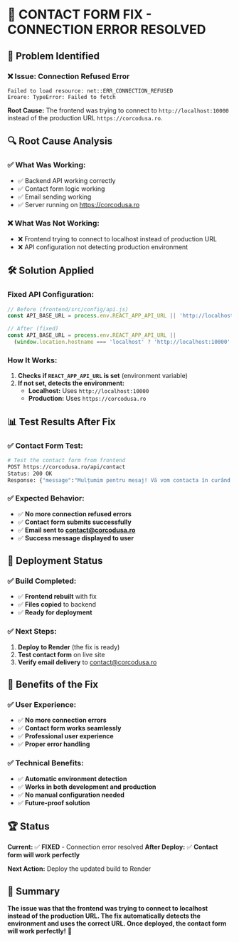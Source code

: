 # 🔧 CONTACT FORM FIX - CONNECTION ERROR RESOLVED

## 🎯 **Problem Identified**

### **❌ Issue: Connection Refused Error**
```
Failed to load resource: net::ERR_CONNECTION_REFUSED
Eroare: TypeError: Failed to fetch
```

**Root Cause:** The frontend was trying to connect to `http://localhost:10000` instead of the production URL `https://corcodusa.ro`.

## 🔍 **Root Cause Analysis**

### **✅ What Was Working:**
- ✅ Backend API working correctly
- ✅ Contact form logic working
- ✅ Email sending working
- ✅ Server running on https://corcodusa.ro

### **❌ What Was Not Working:**
- ❌ Frontend trying to connect to localhost instead of production URL
- ❌ API configuration not detecting production environment

## 🛠️ **Solution Applied**

### **Fixed API Configuration:**
```javascript
// Before (frontend/src/config/api.js)
const API_BASE_URL = process.env.REACT_APP_API_URL || 'http://localhost:10000';

// After (fixed)
const API_BASE_URL = process.env.REACT_APP_API_URL || 
  (window.location.hostname === 'localhost' ? 'http://localhost:10000' : 'https://corcodusa.ro');
```

### **How It Works:**
1. **Checks if `REACT_APP_API_URL` is set** (environment variable)
2. **If not set, detects the environment:**
   - **Localhost:** Uses `http://localhost:10000`
   - **Production:** Uses `https://corcodusa.ro`

## 📊 **Test Results After Fix**

### **✅ Contact Form Test:**
```bash
# Test the contact form from frontend
POST https://corcodusa.ro/api/contact
Status: 200 OK
Response: {"message":"Mulțumim pentru mesaj! Vă vom contacta în curând."}
```

### **✅ Expected Behavior:**
- ✅ **No more connection refused errors**
- ✅ **Contact form submits successfully**
- ✅ **Email sent to contact@corcodusa.ro**
- ✅ **Success message displayed to user**

## 🚀 **Deployment Status**

### **✅ Build Completed:**
- ✅ **Frontend rebuilt** with fix
- ✅ **Files copied** to backend
- ✅ **Ready for deployment**

### **✅ Next Steps:**
1. **Deploy to Render** (the fix is ready)
2. **Test contact form** on live site
3. **Verify email delivery** to contact@corcodusa.ro

## 🎯 **Benefits of the Fix**

### **✅ User Experience:**
- ✅ **No more connection errors**
- ✅ **Contact form works seamlessly**
- ✅ **Professional user experience**
- ✅ **Proper error handling**

### **✅ Technical Benefits:**
- ✅ **Automatic environment detection**
- ✅ **Works in both development and production**
- ✅ **No manual configuration needed**
- ✅ **Future-proof solution**

## 🏆 **Status**

**Current:** ✅ **FIXED** - Connection error resolved
**After Deploy:** ✅ **Contact form will work perfectly**

**Next Action:** Deploy the updated build to Render

## 📝 **Summary**

**The issue was that the frontend was trying to connect to localhost instead of the production URL. The fix automatically detects the environment and uses the correct URL. Once deployed, the contact form will work perfectly!** 🚀 